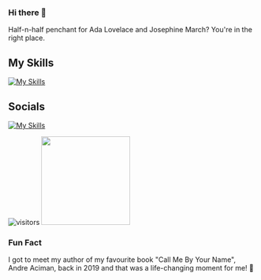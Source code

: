 ### Hi there 👋

Half-n-half penchant for Ada Lovelace and Josephine March? You're in the right place.

## My Skills
[![My Skills](https://skillicons.dev/icons?i=js,html,css,bootstrap,c,cpp,codepen,express,figma,gcp,git,heroku,java,md,mongodb,nodejs,tensorflow,vscode)](https://skillicons.dev)

## Socials
[![My Skills](https://skillicons.dev/icons?i=discord,github,instagram,linkedin)](https://skillicons.dev)

![visitors](https://visitor-badge.glitch.me/badge?page_id=Swatilekha-Roy.visitor-badge)
<img height="180em" src="https://github-readme-stats.vercel.app/api?username=Swatilekha-Roy&show_icons=true&hide_border=true&&count_private=true&include_all_commits=true" />

### Fun Fact
I got to meet my author of my favourite book "Call Me By Your Name", Andre Aciman, back in 2019 and that was a life-changing moment for me! 💝

